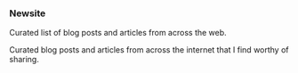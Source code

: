 ### Newsite

Curated list of blog posts and articles from across the web.

Curated blog posts and articles from across the internet that I find worthy of sharing.